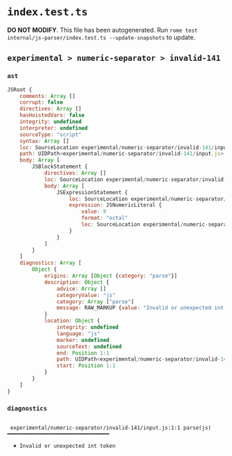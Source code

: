 # `index.test.ts`

**DO NOT MODIFY**. This file has been autogenerated. Run `rome test internal/js-parser/index.test.ts --update-snapshots` to update.

## `experimental > numeric-separator > invalid-141`

### `ast`

```javascript
JSRoot {
	comments: Array []
	corrupt: false
	directives: Array []
	hasHoistedVars: false
	integrity: undefined
	interpreter: undefined
	sourceType: "script"
	syntax: Array []
	loc: SourceLocation experimental/numeric-separator/invalid-141/input.js 1:0-2:0
	path: UIDPath<experimental/numeric-separator/invalid-141/input.js>
	body: Array [
		JSBlockStatement {
			directives: Array []
			loc: SourceLocation experimental/numeric-separator/invalid-141/input.js 1:0-1:7
			body: Array [
				JSExpressionStatement {
					loc: SourceLocation experimental/numeric-separator/invalid-141/input.js 1:1-1:6
					expression: JSNumericLiteral {
						value: 9
						format: "octal"
						loc: SourceLocation experimental/numeric-separator/invalid-141/input.js 1:1-1:6
					}
				}
			]
		}
	]
	diagnostics: Array [
		Object {
			origins: Array [Object {category: "parse"}]
			description: Object {
				advice: Array []
				categoryValue: "js"
				category: Array ["parse"]
				message: RAW_MARKUP {value: "Invalid or unexpected int token"}
			}
			location: Object {
				integrity: undefined
				language: "js"
				marker: undefined
				sourceText: undefined
				end: Position 1:1
				path: UIDPath<experimental/numeric-separator/invalid-141/input.js>
				start: Position 1:1
			}
		}
	]
}
```

### `diagnostics`

```

 experimental/numeric-separator/invalid-141/input.js:1:1 parse(js) ━━━━━━━━━━━━━━━━━━━━━━━━━━━━━━━━━

  ✖ Invalid or unexpected int token


```
